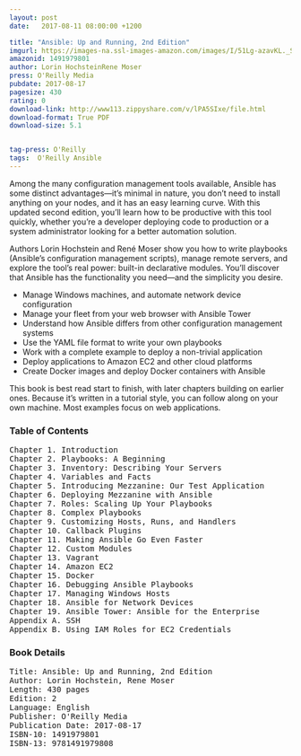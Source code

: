 ```yaml
---
layout: post
date:   2017-08-11 08:00:00 +1200

title: "Ansible: Up and Running, 2nd Edition"
imgurl: https://images-na.ssl-images-amazon.com/images/I/51Lg-azavKL._SL200_.jpg
amazonid: 1491979801
author: Lorin HochsteinRene Moser
press: O'Reilly Media
pubdate: 2017-08-17
pagesize: 430
rating: 0
download-link: http://www113.zippyshare.com/v/lPA5SIxe/file.html
download-format: True PDF
download-size: 5.1


tag-press: O'Reilly
tags:  O'Reilly Ansible
---
```


Among the many configuration management tools available, Ansible has some distinct advantages—it’s minimal in nature, you don’t need to install anything on your nodes, and it has an easy learning curve. With this updated second edition, you’ll learn how to be productive with this tool quickly, whether you’re a developer deploying code to production or a system administrator looking for a better automation solution.

Authors Lorin Hochstein and René Moser show you how to write playbooks (Ansible’s configuration management scripts), manage remote servers, and explore the tool’s real power: built-in declarative modules. You’ll discover that Ansible has the functionality you need—and the simplicity you desire.

- Manage Windows machines, and automate network device configuration
- Manage your fleet from your web browser with Ansible Tower
- Understand how Ansible differs from other configuration management systems
- Use the YAML file format to write your own playbooks
- Work with a complete example to deploy a non-trivial application
- Deploy applications to Amazon EC2 and other cloud platforms
- Create Docker images and deploy Docker containers with Ansible

This book is best read start to finish, with later chapters building on earlier ones. Because it’s written in a tutorial style, you can follow along on your own machine. Most examples focus on web applications.

### Table of Contents
<pre>
Chapter 1. Introduction
Chapter 2. Playbooks: A Beginning
Chapter 3. Inventory: Describing Your Servers
Chapter 4. Variables and Facts
Chapter 5. Introducing Mezzanine: Our Test Application
Chapter 6. Deploying Mezzanine with Ansible
Chapter 7. Roles: Scaling Up Your Playbooks
Chapter 8. Complex Playbooks
Chapter 9. Customizing Hosts, Runs, and Handlers
Chapter 10. Callback Plugins
Chapter 11. Making Ansible Go Even Faster
Chapter 12. Custom Modules
Chapter 13. Vagrant
Chapter 14. Amazon EC2
Chapter 15. Docker
Chapter 16. Debugging Ansible Playbooks
Chapter 17. Managing Windows Hosts
Chapter 18. Ansible for Network Devices
Chapter 19. Ansible Tower: Ansible for the Enterprise
Appendix A. SSH
Appendix B. Using IAM Roles for EC2 Credentials
</pre>

### Book Details
<pre>
Title: Ansible: Up and Running, 2nd Edition
Author: Lorin Hochstein, Rene Moser
Length: 430 pages
Edition: 2
Language: English
Publisher: O'Reilly Media
Publication Date: 2017-08-17
ISBN-10: 1491979801
ISBN-13: 9781491979808
</pre>
